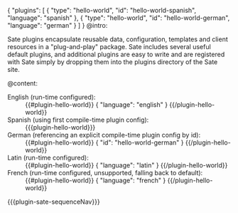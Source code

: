 {
    "plugins": [
        {
            "type": "hello-world",
            "id": "hello-world-spanish",
            "language": "spanish"
        },
        {
            "type": "hello-world",
            "id": "hello-world-german",
            "language": "german"
        }
    ]
}
@intro:

Sate plugins encapsulate reusable data, configuration, templates and client resources in a "plug-and-play" package. Sate includes several useful default plugins, and additional plugins are easy to write and are registered with Sate simply by dropping them into the plugins directory of the Sate site.

@content:

<dl>
    <dt>English (run-time configured): </dt>
    <dd>
        {{#plugin-hello-world}}
        {
            "language": "english"
        }
        {{/plugin-hello-world}}
    </dd>
    <dt>Spanish (using first compile-time plugin config):</dt>
    <dd>
        {{{plugin-hello-world}}}
    </dd>
    <dt>German (referencing an explicit compile-time plugin config by id):</dt>
    <dd>
        {{#plugin-hello-world}}
        {
            "id": "hello-world-german"
        }
        {{/plugin-hello-world}}
    </dd>
    <dt>Latin (run-time configured):</dt>
    <dd>
        {{#plugin-hello-world}}
        {
            "language": "latin"
        }
        {{/plugin-hello-world}}
    </dd>
    <dt>French (run-time configured, unsupported, falling back to default):</dt>
    <dd>
        {{#plugin-hello-world}}
        {
            "language": "french"
        }
        {{/plugin-hello-world}}
    </dd>
</dl>
    
{{{plugin-sate-sequenceNav}}}

